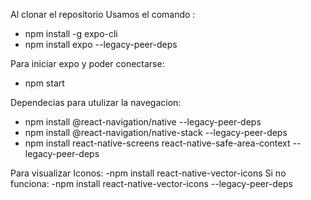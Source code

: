 Al clonar el repositorio 
Usamos el comando :

- npm install -g expo-cli 
- npm install expo --legacy-peer-deps
  
Para iniciar expo  y poder conectarse:

- npm start

Dependecias para utulizar la navegacion:

- npm install @react-navigation/native --legacy-peer-deps   
- npm install @react-navigation/native-stack --legacy-peer-deps
- npm install react-native-screens react-native-safe-area-context --legacy-peer-deps

Para visualizar Iconos:
-npm install react-native-vector-icons
Si no funciona:
-npm install react-native-vector-icons --legacy-peer-deps

